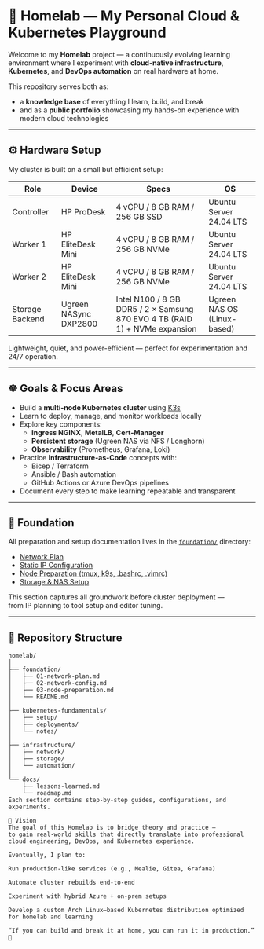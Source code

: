 # 🧠 Homelab — My Personal Cloud & Kubernetes Playground

Welcome to my **Homelab** project — a continuously evolving learning environment where I experiment with **cloud-native infrastructure**, **Kubernetes**, and **DevOps automation** on real hardware at home.

This repository serves both as:
- a **knowledge base** of everything I learn, build, and break  
- and as a **public portfolio** showcasing my hands-on experience with modern cloud technologies  

---

## ⚙️ Hardware Setup

My cluster is built on a small but efficient setup:

| Role | Device | Specs | OS |
|------|---------|-------|----|
| Controller | HP ProDesk | 4 vCPU / 8 GB RAM / 256 GB SSD | Ubuntu Server 24.04 LTS |
| Worker 1 | HP EliteDesk Mini | 4 vCPU / 8 GB RAM / 256 GB NVMe | Ubuntu Server 24.04 LTS |
| Worker 2 | HP EliteDesk Mini | 4 vCPU / 8 GB RAM / 256 GB NVMe | Ubuntu Server 24.04 LTS |
| Storage Backend | Ugreen NASync DXP2800 | Intel N100 / 8 GB DDR5 / 2 × Samsung 870 EVO 4 TB (RAID 1) + NVMe expansion | Ugreen NAS OS (Linux-based) |

Lightweight, quiet, and power-efficient — perfect for experimentation and 24/7 operation.

---

## ☸️ Goals & Focus Areas

- Build a **multi-node Kubernetes cluster** using [K3s](https://k3s.io)  
- Learn to deploy, manage, and monitor workloads locally  
- Explore key components:
  - **Ingress NGINX**, **MetalLB**, **Cert-Manager**
  - **Persistent storage** (Ugreen NAS via NFS / Longhorn)
  - **Observability** (Prometheus, Grafana, Loki)
- Practice **Infrastructure-as-Code** concepts with:
  - Bicep / Terraform  
  - Ansible / Bash automation  
  - GitHub Actions or Azure DevOps pipelines
- Document every step to make learning repeatable and transparent

---

## 🧱 Foundation

All preparation and setup documentation lives in the [`foundation/`](./foundation/) directory:

- [Network Plan](./foundation/01-network-plan.md)
- [Static IP Configuration](./foundation/02-network-config.md)
- [Node Preparation (tmux, k9s, .bashrc, .vimrc)](./foundation/03-node-preparation.md)
- [Storage & NAS Setup](./infrastructure/storage/00-nas-setup.md)

This section captures all groundwork before cluster deployment —  
from IP planning to tool setup and editor tuning.

---

## 🧩 Repository Structure

```text
homelab/
│
├── foundation/
│   ├── 01-network-plan.md
│   ├── 02-network-config.md
│   ├── 03-node-preparation.md
│   └── README.md
│
├── kubernetes-fundamentals/
│   ├── setup/
│   ├── deployments/
│   └── notes/
│
├── infrastructure/
│   ├── network/
│   ├── storage/
│   └── automation/
│
└── docs/
    ├── lessons-learned.md
    └── roadmap.md
Each section contains step-by-step guides, configurations, and experiments.

🚀 Vision
The goal of this Homelab is to bridge theory and practice —
to gain real-world skills that directly translate into professional cloud engineering, DevOps, and Kubernetes experience.

Eventually, I plan to:

Run production-like services (e.g., Mealie, Gitea, Grafana)

Automate cluster rebuilds end-to-end

Experiment with hybrid Azure + on-prem setups

Develop a custom Arch Linux–based Kubernetes distribution optimized for homelab and learning

“If you can build and break it at home, you can run it in production.” 🧩

